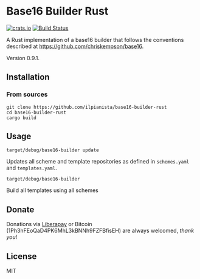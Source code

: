 # Base16 Builder Rust

[![crats.io](https://img.shields.io/crates/v/base16-builder.svg)](https://crates.io/crates/base16-builder)
[![Build Status](https://gitlab.com/ilpianista/base16-builder-rust/badges/master/build.svg)](https://gitlab.com/ilpianista/base16-builder-rust/pipelines)

A Rust implementation of a base16 builder that follows the conventions described at https://github.com/chriskempson/base16.

Version 0.9.1.

## Installation

### From sources

    git clone https://github.com/ilpianista/base16-builder-rust
    cd base16-builder-rust
    cargo build

## Usage

    target/debug/base16-builder update
Updates all scheme and template repositories as defined in `schemes.yaml` and `templates.yaml`.

    target/debug/base16-builder
Build all templates using all schemes

## Donate

Donations via [Liberapay](https://liberapay.com/ilpianista) or Bitcoin (1Ph3hFEoQaD4PK6MhL3kBNNh9FZFBfisEH) are always welcomed, _thank you_!

## License

MIT
